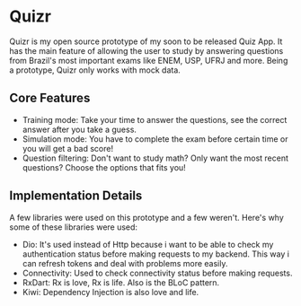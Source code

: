 
# Quizr
Quizr is my open source prototype of my soon to be released Quiz App.
It has the main feature of allowing the user to study by answering questions from Brazil's most important exams like ENEM, USP, UFRJ and more.
Being a prototype, Quizr only works with mock data. 

## Core Features
- Training mode: Take your time to answer the questions, see the correct answer after you take a guess.
- Simulation mode: You have to complete the exam before certain time or you will get a bad score!
- Question filtering: Don't want to study math? Only want the most recent questions? Choose the options that fits you!

## Implementation Details
A few libraries were used on this prototype and a few weren't.
Here's why some of these libraries were used:

- Dio: It's used instead of Http because i want to be able to check my authentication status before making requests to my backend. This way i can refresh tokens and deal with problems more easily.
- Connectivity: Used to check connectivity status before making requests.
- RxDart: Rx is love, Rx is life. Also is the BLoC pattern.
- Kiwi: Dependency Injection is also love and life.


